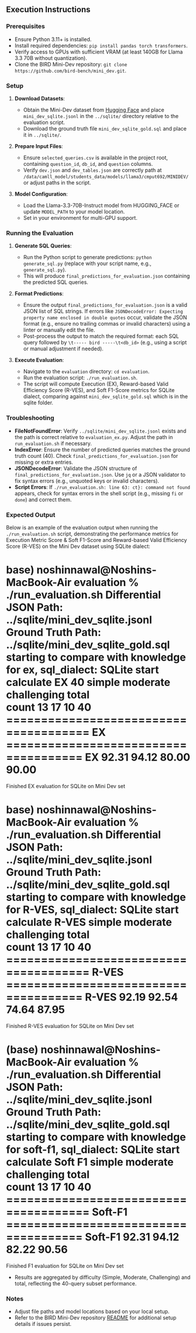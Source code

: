 ## Execution Instructions

### Prerequisites
- Ensure Python 3.11+ is installed.
- Install required dependencies: `pip install pandas torch transformers`.
- Verify access to GPUs with sufficient VRAM (at least 140GB for Llama 3.3 70B without quantization).
- Clone the BIRD Mini-Dev repository: `git clone https://github.com/bird-bench/mini_dev.git`.

### Setup
1. **Download Datasets**:
   - Obtain the Mini-Dev dataset from [Hugging Face](https://huggingface.co/datasets/birdsql/bird_mini_dev) and place `mini_dev_sqlite.jsonl` in the `../sqlite/` directory relative to the evaluation script.
   - Download the ground truth file `mini_dev_sqlite_gold.sql` and place it in `../sqlite/`.

2. **Prepare Input Files**:
   - Ensure `selected_queries.csv` is available in the project root, containing `question_id`, `db_id`, and `question` columns.
   - Verify `dev.json` and `dev_tables.json` are correctly path at `/data/camll_model/students_data/models/llama3/cmput692/MINIDEV/` or adjust paths in the script.

3. **Model Configuration**:
   - Load the Llama-3.3-70B-Instruct model from HUGGING_FACE or update `MODEL_PATH` to your model location.
   - Set in your environment for multi-GPU support.

### Running the Evaluation
1. **Generate SQL Queries**:
   - Run the Python script to generate predictions: `python generate_sql.py` (replace with your script name, e.g., `generate_sql.py`).
   - This will produce `final_predictions_for_evaluation.json` containing the predicted SQL queries.

2. **Format Predictions**:
   - Ensure the output `final_predictions_for_evaluation.json` is a valid JSON list of SQL strings. If errors like `JSONDecodeError: Expecting property name enclosed in double quotes` occur, validate the JSON format (e.g., ensure no trailing commas or invalid characters) using a linter or manually edit the file.
   - Post-process the output to match the required format: each SQL query followed by `\t----- bird -----\t<db_id>` (e.g., using a script or manual adjustment if needed).

3. **Execute Evaluation**:
   - Navigate to the `evaluation` directory: `cd evaluation`.
   - Run the evaluation script: `./run_evaluation.sh`.
   - The script will compute Execution (EX), Reward-based Valid Efficiency Score (R-VES), and Soft F1-Score metrics for SQLite dialect, comparing against `mini_dev_sqlite_gold.sql` which is in the sqlite folder.

### Troubleshooting
- **FileNotFoundError**: Verify `../sqlite/mini_dev_sqlite.jsonl` exists and the path is correct relative to `evaluation_ex.py`. Adjust the path in `run_evaluation.sh` if necessary.
- **IndexError**: Ensure the number of predicted queries matches the ground truth count (40). Check `final_predictions_for_evaluation.json` for missing or extra entries.
- **JSONDecodeError**: Validate the JSON structure of `final_predictions_for_evaluation.json`. Use `jq` or a JSON validator to fix syntax errors (e.g., unquoted keys or invalid characters).
- **Script Errors**: If `./run_evaluation.sh: line 63: ct}: command not found` appears, check for syntax errors in the shell script (e.g., missing `fi` or `done`) and correct them.

### Expected Output

Below is an example of the evaluation output when running the `./run_evaluation.sh` script, demonstrating the performance metrics for Execution Metric Score & Soft F1-Score and Reward-based Valid Efficiency Score (R-VES) on the Mini Dev dataset using SQLite dialect:

base) noshinnawal@Noshins-MacBook-Air evaluation % ./run_evaluation.sh
Differential JSON Path: ../sqlite/mini_dev_sqlite.jsonl
Ground Truth Path: ../sqlite/mini_dev_sqlite_gold.sql
starting to compare with knowledge for ex, sql_dialect: SQLite
start calculate EX
40
                     simple               moderate             challenging          total               
count                13                   17                   10                   40                  
======================================    EX    =====================================
EX                   92.31                94.12                80.00                90.00               
===========================================================================================
Finished EX evaluation for SQLite on Mini Dev set

base) noshinnawal@Noshins-MacBook-Air evaluation % ./run_evaluation.sh
Differential JSON Path: ../sqlite/mini_dev_sqlite.jsonl
Ground Truth Path: ../sqlite/mini_dev_sqlite_gold.sql
starting to compare with knowledge for R-VES, sql_dialect: SQLite
start calculate R-VES
                     simple               moderate             challenging          total               
count                13                   17                   10                   40                  
======================================    R-VES    =====================================
R-VES                92.19                92.54                74.64                87.95               
===========================================================================================
Finished R-VES evaluation for SQLite on Mini Dev set

(base) noshinnawal@Noshins-MacBook-Air evaluation % ./run_evaluation.sh
Differential JSON Path: ../sqlite/mini_dev_sqlite.jsonl
Ground Truth Path: ../sqlite/mini_dev_sqlite_gold.sql
starting to compare with knowledge for soft-f1, sql_dialect: SQLite
start calculate Soft F1
                     simple               moderate             challenging          total               
count                13                   17                   10                   40                  
======================================    Soft-F1    =====================================
Soft-F1              92.31                94.12                82.22                90.56               
===========================================================================================
Finished F1 evaluation for SQLite on Mini Dev set



- Results are aggregated by difficulty (Simple, Moderate, Challenging) and total, reflecting the 40-query subset performance.

### Notes
- Adjust file paths and model locations based on your local setup.
- Refer to the BIRD Mini-Dev repository [README](https://github.com/bird-bench/mini_dev) for additional setup details if issues persist.